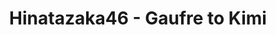 ---
layout: videojs
title: Hinatazaka46 - Gaufre to Kimi
category: mv
description: >+
    Lyrics : Yasushi Akimoto
    
    Music & Arrangement : Yuki Tsujimura, Ken Ito
    
    Director: Yusuke Koroyasu
    
    Choreographer: Iripon
    
    Producer : Hiroaki Watanabe
    
    Production : PARADE Tokyo

    Translation by @sasori39883522
id: jOXTRQghPwIr
lang: en
subtitles: 日向坂46ゴーフルと君.en.vtt
subtitles_id: 日向坂46ゴーフルと君.id.vtt
video_url: https://youtu.be/hfnS1AUCf5I
thumbnail: https://i.ytimg.com/vi/hfnS1AUCf5I/maxresdefault.jpg
plink: https://hinatacampaign.github.io/gaufre-to-kimi.html
upload_date: 2022-05-17
---